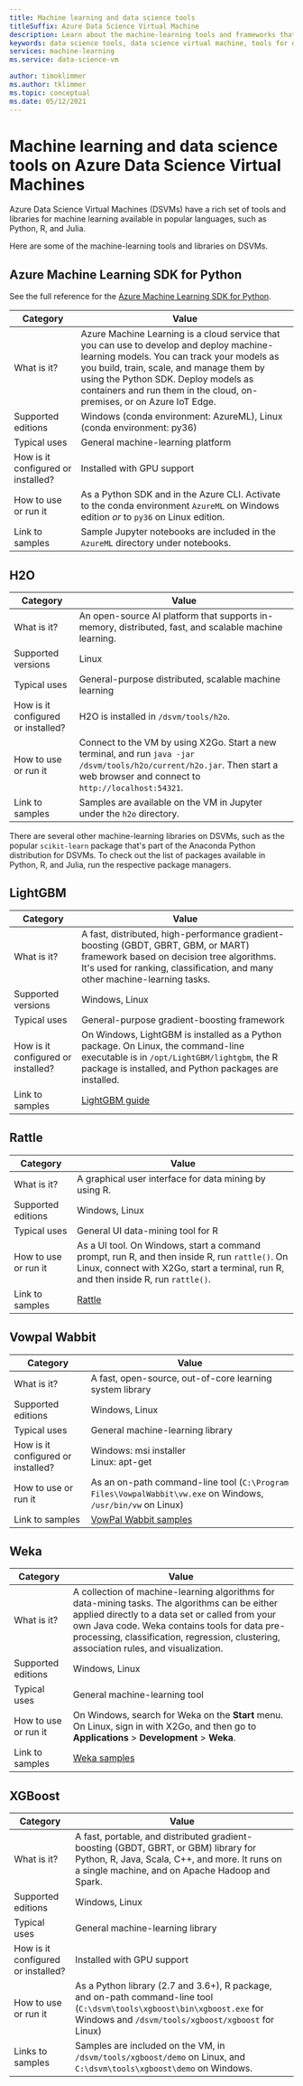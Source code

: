 ```yaml
---
title: Machine learning and data science tools
titleSuffix: Azure Data Science Virtual Machine 
description: Learn about the machine-learning tools and frameworks that are preinstalled on the Data Science Virtual Machine.
keywords: data science tools, data science virtual machine, tools for data science, linux data science
services: machine-learning
ms.service: data-science-vm

author: timoklimmer
ms.author: tklimmer
ms.topic: conceptual
ms.date: 05/12/2021
---
```


# Machine learning and data science tools on Azure Data Science Virtual Machines
Azure Data Science Virtual Machines (DSVMs) have a rich set of tools and libraries for machine learning available in popular languages, such as Python, R, and Julia.

Here are some of the machine-learning tools and libraries on DSVMs.

## Azure Machine Learning SDK for Python

See the full reference for the [Azure Machine Learning SDK for Python](../overview-what-is-azure-ml.md).

| Category | Value |
| ------------- | ------------- |
| What is it?   |   Azure Machine Learning is a cloud service that you can use to develop and deploy machine-learning models. You can track your models as you build, train, scale, and manage them by using the Python SDK. Deploy models as containers and run them in the cloud, on-premises, or on Azure IoT Edge.   |
| Supported editions     | Windows (conda environment: AzureML), Linux (conda environment: py36)    |
| Typical uses      | General machine-learning platform      |
| How is it configured or installed?      |  Installed with GPU support   |
| How to use or run it      | As a Python SDK and in the Azure CLI. Activate to the conda environment `AzureML` on Windows edition *or* to `py36` on Linux edition.      |
| Link to samples      | Sample Jupyter notebooks are included in the `AzureML` directory under notebooks.  |

## H2O

| Category | Value |
| ------------- | ------------- |
| What is it?   | An open-source AI platform that supports in-memory, distributed, fast, and scalable machine learning.  |
| Supported versions      | Linux   |
| Typical uses      | General-purpose distributed, scalable machine learning   |
| How is it configured or installed?      | H2O is installed in `/dsvm/tools/h2o`.      |
| How to use or run it      | Connect to the VM by using X2Go. Start a new terminal, and run `java -jar /dsvm/tools/h2o/current/h2o.jar`. Then start a web browser and connect to `http://localhost:54321`.      |
| Link to samples      | Samples are available on the VM in Jupyter under the `h2o` directory.      |

There are several other machine-learning libraries on DSVMs, such as the popular `scikit-learn` package that's part of the Anaconda Python distribution for DSVMs. To check out the list of packages available in Python, R, and Julia, run the respective package managers.

## LightGBM

| Category | Value |
| ------------- | ------------- |
| What is it?   | A fast, distributed, high-performance gradient-boosting (GBDT, GBRT, GBM, or MART) framework based on decision tree algorithms. It's used for ranking, classification, and many other machine-learning tasks.    |
| Supported versions      | Windows, Linux    |
| Typical uses      | General-purpose gradient-boosting framework      |
| How is it configured or installed?      | On Windows, LightGBM is installed as a Python package. On Linux, the command-line executable is in `/opt/LightGBM/lightgbm`, the R package is installed, and Python packages are installed.     |
| Link to samples      | [LightGBM guide](https://github.com/Microsoft/LightGBM/tree/master/examples/python-guide)   |

## Rattle
| Category | Value |
| ------------- | ------------- |
| What is it?   |   A graphical user interface for data mining by using R.   |
| Supported editions     | Windows, Linux     |
| Typical uses      | General UI data-mining tool for R    |
| How to use or run it      | As a UI tool. On Windows, start a command prompt, run R, and then inside R, run `rattle()`. On Linux, connect with X2Go, start a terminal, run R, and then inside R, run `rattle()`. |
| Link to samples      | [Rattle](https://togaware.com/onepager/) |

## Vowpal Wabbit
| Category | Value |
| ------------- | ------------- |
| What is it?   |   A fast, open-source, out-of-core learning system library    |
| Supported editions     | Windows, Linux     |
| Typical uses      | General machine-learning library      |
| How is it configured or installed?      |  Windows: msi installer<br/>Linux: apt-get |
| How to use or run it      | As an on-path command-line tool (`C:\Program Files\VowpalWabbit\vw.exe` on Windows, `/usr/bin/vw` on Linux)    |
| Link to samples      | [VowPal Wabbit samples](https://github.com/JohnLangford/vowpal_wabbit/wiki/Examples) |

## Weka
| Category | Value |
| ------------- | ------------- |
| What is it?   |  A collection of machine-learning algorithms for data-mining tasks. The algorithms can be either applied directly to a data set or called from your own Java code. Weka contains tools for data pre-processing, classification, regression, clustering, association rules, and visualization. |
| Supported editions     | Windows, Linux     |
| Typical uses      | General machine-learning tool     |
| How to use or run it      | On Windows, search for Weka on the **Start** menu. On Linux, sign in with X2Go, and then go to **Applications** > **Development** > **Weka**. |
| Link to samples      | [Weka samples](https://www.cs.waikato.ac.nz/ml/weka/documentation.html) |

## XGBoost 
| Category | Value |
| ------------- | ------------- |
| What is it?   |   A fast, portable, and distributed gradient-boosting (GBDT, GBRT, or GBM) library for Python, R, Java, Scala, C++, and more. It runs on a single machine, and on Apache Hadoop and Spark.    |
| Supported editions     | Windows, Linux     |
| Typical uses      | General machine-learning library      |
| How is it configured or installed?      |  Installed with GPU support   |
| How to use or run it      | As a Python library (2.7 and 3.6+), R package, and on-path command-line tool (`C:\dsvm\tools\xgboost\bin\xgboost.exe` for Windows and `/dsvm/tools/xgboost/xgboost` for Linux)    |
| Links to samples      | Samples are included on the VM, in `/dsvm/tools/xgboost/demo` on Linux, and `C:\dsvm\tools\xgboost\demo` on Windows.   |
